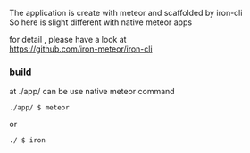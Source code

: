 The application is create with meteor and scaffolded by iron-cli  
So here is slight different with native meteor apps  

for detail , please have a look at  
https://github.com/iron-meteor/iron-cli  

### build ###

at ./app/ can be use native meteor command

    ./app/ $ meteor

 or  

    ./ $ iron 




 





